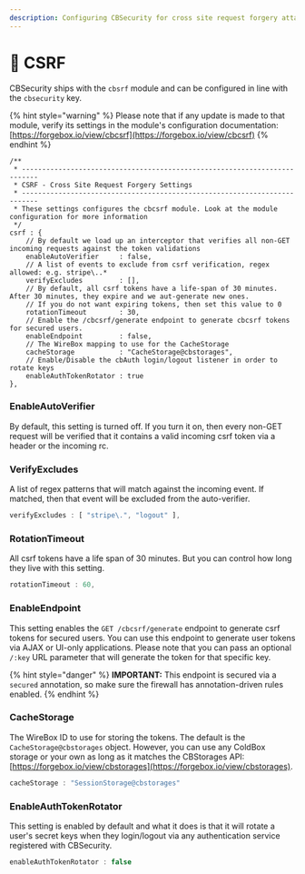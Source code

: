 ```yaml
---
description: Configuring CBSecurity for cross site request forgery attacks
---
```


# 🙈 CSRF

CBSecurity ships with the `cbsrf` module and can be configured in line with the `cbsecurity` key.

{% hint style="warning" %}
Please note that if any update is made to that module, verify its settings in the module's configuration documentation: [https://forgebox.io/view/cbcsrf](https://forgebox.io/view/cbcsrf)
{% endhint %}

```
/**
 * --------------------------------------------------------------------------
 * CSRF - Cross Site Request Forgery Settings
 * --------------------------------------------------------------------------
 * These settings configures the cbcsrf module. Look at the module configuration for more information
 */
csrf : {
	// By default we load up an interceptor that verifies all non-GET incoming requests against the token validations
	enableAutoVerifier     : false,
	// A list of events to exclude from csrf verification, regex allowed: e.g. stripe\..*
	verifyExcludes         : [],
	// By default, all csrf tokens have a life-span of 30 minutes. After 30 minutes, they expire and we aut-generate new ones.
	// If you do not want expiring tokens, then set this value to 0
	rotationTimeout        : 30,
	// Enable the /cbcsrf/generate endpoint to generate cbcsrf tokens for secured users.
	enableEndpoint         : false,
	// The WireBox mapping to use for the CacheStorage
	cacheStorage           : "CacheStorage@cbstorages",
	// Enable/Disable the cbAuth login/logout listener in order to rotate keys
	enableAuthTokenRotator : true
},
```

### EnableAutoVerifier

By default, this setting is turned off.  If you turn it on, then every non-GET request will be verified that it contains a valid incoming csrf token via a header or the incoming rc.

### VerifyExcludes

A list of regex patterns that will match against the incoming event. If matched, then that event will be excluded from the auto-verifier.

```javascript
verifyExcludes : [ "stripe\.", "logout" ],
```

### RotationTimeout

All csrf tokens have a life span of 30 minutes.  But you can control how long they live with this setting.

```javascript
rotationTimeout : 60,
```

### EnableEndpoint

This setting enables the `GET /cbcsrf/generate` endpoint to generate csrf tokens for secured users.  You can use this endpoint to generate user tokens via AJAX or UI-only applications. Please note that you can pass an optional `/:key` URL parameter that will generate the token for that specific key.

{% hint style="danger" %}
**IMPORTANT:** This endpoint is secured via a `secured` annotation, so make sure the firewall has annotation-driven rules enabled.
{% endhint %}

### CacheStorage

The WireBox ID to use for storing the tokens.  The default is the `CacheStorage@cbstorages` object.  However, you can use any ColdBox storage or your own as long as it matches the CBStorages API: [https://forgebox.io/view/cbstorages](https://forgebox.io/view/cbstorages).

```javascript
cacheStorage : "SessionStorage@cbstorages"
```

### EnableAuthTokenRotator

This setting is enabled by default and what it does is that it will rotate a user's secret keys when they login/logout via any authentication service registered with CBSecurity.

```javascript
enableAuthTokenRotator : false
```


